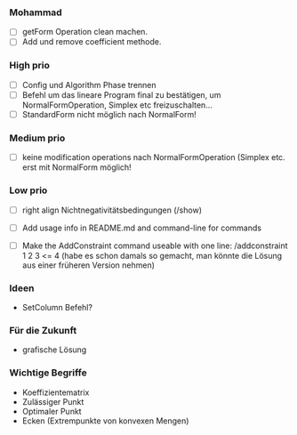 ### Mohammad
- [ ] getForm Operation clean machen.
- [ ] Add und remove coefficient methode.

### High prio
- [ ] Config und Algorithm Phase trennen
- [ ] Befehl um das lineare Program final zu bestätigen, um NormalFormOperation, Simplex etc freizuschalten...
- [ ] StandardForm nicht möglich nach NormalForm! 

### Medium prio
- [ ] keine modification operations nach NormalFormOperation (Simplex etc. erst mit NormalForm möglich!

### Low prio
- [ ] right align Nichtnegativitätsbedingungen (/show)
- [ ] Add usage info in README.md and command-line for commands
- [ ] Make the AddConstraint command useable with one line: /addconstraint 1 2 3 <= 4 (habe es schon damals so gemacht, man könnte die Lösung aus einer früheren Version nehmen)


### Ideen
- SetColumn Befehl?



### Für die Zukunft
- grafische Lösung


### Wichtige Begriffe
- Koeffizientematrix
- Zulässiger Punkt
- Optimaler Punkt
- Ecken (Extrempunkte von konvexen Mengen)